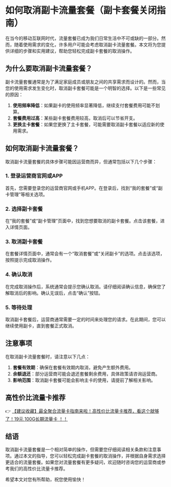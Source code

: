 # 如何取消副卡流量套餐（副卡套餐关闭指南）

在当今的移动互联网时代，流量套餐已成为我们日常生活中不可或缺的一部分。然而，随着使用需求的变化，许多用户可能会考虑取消副卡流量套餐。本文将为您提供详细的步骤和实用建议，帮助您轻松完成副卡套餐的取消操作。

## 为什么要取消副卡流量套餐？

副卡流量套餐通常是为了满足家庭成员或朋友之间的共享需求而设计的。然而，当您的使用需求发生变化时，取消副卡套餐可能是一个明智的选择。以下是一些常见的原因：

1. **使用频率降低**：如果副卡的使用频率显著降低，继续支付套餐费用可能不划算。
2. **套餐费用过高**：某些副卡套餐费用较高，取消后可以节省开支。
3. **更换主卡套餐**：如果您更换了主卡套餐，可能需要取消副卡套餐以适应新的使用需求。

## 如何取消副卡流量套餐？

取消副卡流量套餐的具体步骤可能因运营商而异，但通常包括以下几个步骤：

### 1. 登录运营商官网或APP

首先，您需要登录您的运营商官网或手机APP。在登录后，找到“我的套餐”或“副卡管理”等相关选项。

### 2. 选择副卡套餐

在“我的套餐”或“副卡管理”页面中，找到您想要取消的副卡套餐。点击该套餐，进入详情页面。

### 3. 取消副卡套餐

在套餐详情页面中，通常会有一个“取消套餐”或“关闭副卡”的选项。点击该选项，按照提示完成取消操作。

### 4. 确认取消

在完成取消操作后，系统通常会提示您确认取消。请仔细阅读确认信息，确保您了解取消后的影响。确认无误后，点击“确认”按钮。

### 5. 等待处理

取消副卡套餐后，运营商通常需要一定的时间来处理您的请求。在此期间，您可以继续使用副卡，直到套餐正式取消。

## 注意事项

在取消副卡流量套餐时，请注意以下几点：

1. **套餐有效期**：确保在套餐有效期内取消，避免产生额外费用。
2. **余额退还**：部分运营商可能会退还套餐剩余费用，具体政策请咨询运营商。
3. **影响范围**：取消副卡套餐可能会影响主卡的使用，请提前了解相关影响。

## 高性价比流量卡推荐

👉 [【建议收藏】最全聚合流量卡指南来啦！高性价比流量卡推荐，看这个就够了！19元 100G长期流量卡 ！！](https://bit.ly/Liuliangka)

## 结语

取消副卡流量套餐是一个相对简单的操作，但需要您仔细阅读相关条款和注意事项。通过本文的指导，您可以轻松完成副卡套餐的取消操作，并根据自身需求选择更适合的流量套餐。如果您对流量套餐有更多疑问，欢迎随时咨询您的运营商或参考我们的高性价比流量卡推荐。

希望本文对您有所帮助，祝您使用愉快！
